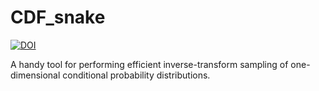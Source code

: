 # CDF_snake
[![DOI](https://zenodo.org/badge/DOI/10.5281/zenodo.10794513.svg)](https://doi.org/10.5281/zenodo.10794513)

A handy tool for performing efficient inverse-transform sampling of one-dimensional conditional probability distributions.
